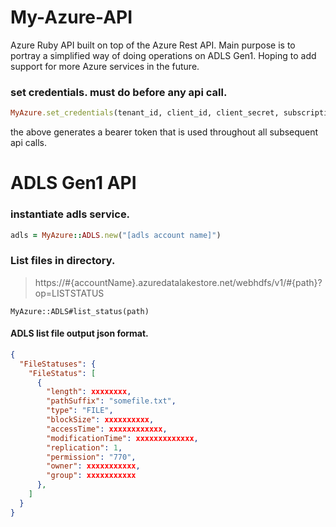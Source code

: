 # My-Azure-API
Azure Ruby API built on top of the Azure Rest API. Main purpose is to portray a simplified way of doing operations on ADLS Gen1. Hoping to add support for more Azure services in the future.

### set credentials. must do before any api call.
```ruby
MyAzure.set_credentials(tenant_id, client_id, client_secret, subscription_id)
```
the above generates a bearer token that is used throughout all subsequent api calls.

# ADLS Gen1 API
### instantiate adls service.
```ruby
adls = MyAzure::ADLS.new("[adls account name]")
```

### List files in directory.
> https://#{accountName}.azuredatalakestore.net/webhdfs/v1/#{path}?op=LISTSTATUS

```
MyAzure::ADLS#list_status(path)
```

#### ADLS list file output json format.
```json
{
  "FileStatuses": {
    "FileStatus": [
      {
        "length": xxxxxxxx,
        "pathSuffix": "somefile.txt",
        "type": "FILE",
        "blockSize": xxxxxxxxxx,
        "accessTime": xxxxxxxxxxxx,
        "modificationTime": xxxxxxxxxxxxx,
        "replication": 1,
        "permission": "770",
        "owner": xxxxxxxxxxx,
        "group": xxxxxxxxxxx
      },
    ]
  }
}
```

